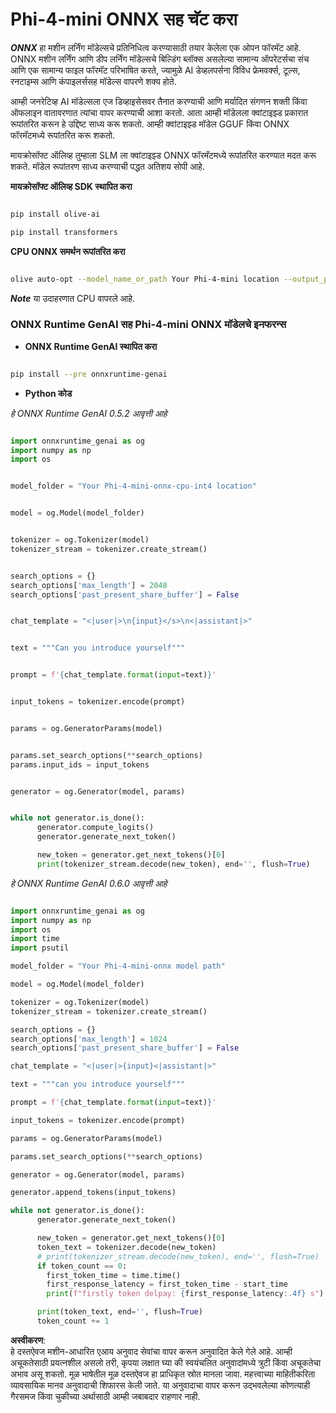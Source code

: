 # **Phi-4-mini ONNX सह चॅट करा**

***ONNX*** हा मशीन लर्निंग मॉडेल्सचे प्रतिनिधित्व करण्यासाठी तयार केलेला एक ओपन फॉरमॅट आहे. ONNX मशीन लर्निंग आणि डीप लर्निंग मॉडेल्सचे बिल्डिंग ब्लॉक्स असलेल्या सामान्य ऑपरेटर्सचा संच आणि एक सामान्य फाइल फॉरमॅट परिभाषित करते, ज्यामुळे AI डेव्हलपर्सना विविध फ्रेमवर्क्स, टूल्स, रनटाइम्स आणि कंपाइलर्ससह मॉडेल्स वापरणे शक्य होते.

आम्ही जनरेटिव्ह AI मॉडेल्सला एज डिव्हाइसेसवर तैनात करण्याची आणि मर्यादित संगणन शक्ती किंवा ऑफलाइन वातावरणात त्यांचा वापर करण्याची आशा करतो. आता आम्ही मॉडेलला क्वांटाइझ्ड प्रकारात रूपांतरित करून हे उद्दिष्ट साध्य करू शकतो. आम्ही क्वांटाइझ्ड मॉडेल GGUF किंवा ONNX फॉरमॅटमध्ये रूपांतरित करू शकतो.

मायक्रोसॉफ्ट ऑलिव्ह तुम्हाला SLM ला क्वांटाइझ्ड ONNX फॉरमॅटमध्ये रूपांतरित करण्यात मदत करू शकते. मॉडेल रूपांतरण साध्य करण्याची पद्धत अतिशय सोपी आहे.

**मायक्रोसॉफ्ट ऑलिव्ह SDK स्थापित करा**

```bash

pip install olive-ai

pip install transformers

```

**CPU ONNX समर्थन रूपांतरित करा**

```bash

olive auto-opt --model_name_or_path Your Phi-4-mini location --output_path Your onnx ouput location --device cpu --provider CPUExecutionProvider --precision int4 --use_model_builder --log_level 1

```

***Note*** या उदाहरणात CPU वापरले आहे.

### **ONNX Runtime GenAI सह Phi-4-mini ONNX मॉडेलचे इनफरन्स**

- **ONNX Runtime GenAI स्थापित करा**

```bash

pip install --pre onnxruntime-genai

```

- **Python कोड**

*हे ONNX Runtime GenAI 0.5.2 आवृत्ती आहे*

```python

import onnxruntime_genai as og
import numpy as np
import os


model_folder = "Your Phi-4-mini-onnx-cpu-int4 location"


model = og.Model(model_folder)


tokenizer = og.Tokenizer(model)
tokenizer_stream = tokenizer.create_stream()


search_options = {}
search_options['max_length'] = 2048
search_options['past_present_share_buffer'] = False


chat_template = "<|user|>\n{input}</s>\n<|assistant|>"


text = """Can you introduce yourself"""


prompt = f'{chat_template.format(input=text)}'


input_tokens = tokenizer.encode(prompt)


params = og.GeneratorParams(model)


params.set_search_options(**search_options)
params.input_ids = input_tokens


generator = og.Generator(model, params)


while not generator.is_done():
      generator.compute_logits()
      generator.generate_next_token()

      new_token = generator.get_next_tokens()[0]
      print(tokenizer_stream.decode(new_token), end='', flush=True)

```

*हे ONNX Runtime GenAI 0.6.0 आवृत्ती आहे*

```python

import onnxruntime_genai as og
import numpy as np
import os
import time
import psutil

model_folder = "Your Phi-4-mini-onnx model path"

model = og.Model(model_folder)

tokenizer = og.Tokenizer(model)
tokenizer_stream = tokenizer.create_stream()

search_options = {}
search_options['max_length'] = 1024
search_options['past_present_share_buffer'] = False

chat_template = "<|user|>{input}<|assistant|>"

text = """can you introduce yourself"""

prompt = f'{chat_template.format(input=text)}'

input_tokens = tokenizer.encode(prompt)

params = og.GeneratorParams(model)

params.set_search_options(**search_options)

generator = og.Generator(model, params)

generator.append_tokens(input_tokens)

while not generator.is_done():
      generator.generate_next_token()

      new_token = generator.get_next_tokens()[0]
      token_text = tokenizer.decode(new_token)
      # print(tokenizer_stream.decode(new_token), end='', flush=True)
      if token_count == 0:
        first_token_time = time.time()
        first_response_latency = first_token_time - start_time
        print(f"firstly token delpay: {first_response_latency:.4f} s")

      print(token_text, end='', flush=True)
      token_count += 1

```

**अस्वीकरण**:  
हे दस्तऐवज मशीन-आधारित एआय अनुवाद सेवांचा वापर करून अनुवादित केले गेले आहे. आम्ही अचूकतेसाठी प्रयत्नशील असलो तरी, कृपया लक्षात घ्या की स्वयंचलित अनुवादांमध्ये त्रुटी किंवा अचूकतेचा अभाव असू शकतो. मूळ भाषेतील मूळ दस्तऐवज हा प्राधिकृत स्रोत मानला जावा. महत्त्वाच्या माहितीकरिता व्यावसायिक मानव अनुवादाची शिफारस केली जाते. या अनुवादाचा वापर करून उद्भवलेल्या कोणत्याही गैरसमज किंवा चुकीच्या अर्थासाठी आम्ही जबाबदार राहणार नाही.